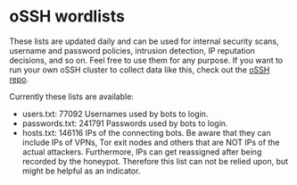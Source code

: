 # oSSH wordlists
These lists are updated daily and can be used for internal security scans, username and password policies, intrusion detection, IP reputation decisions, and so on. Feel free to use them for any purpose. If you want to run your own oSSH cluster to collect data like this, check out the [oSSH repo](https://github.com/toxyl/ossh).  

Currently these lists are available:  
- users.txt: 77092                                                                                                                                                                                                                                                                                                                                                                                                                                     Usernames used by bots to login. 
- passwords.txt: 241791                                                                                                                                                                                                                                                                                                                                                                                                                                     Passwords used by bots to login. 
- hosts.txt: 146116                                                                                                                                                                                                                                                                                                                                                                                                                                     IPs of the connecting bots. Be aware that they can include IPs of VPNs, Tor exit nodes and others that are NOT IPs of the actual attackers. Furthermore, IPs can get reassigned after being recorded by the honeypot. Therefore this list can not be relied upon, but might be helpful as an indicator.
